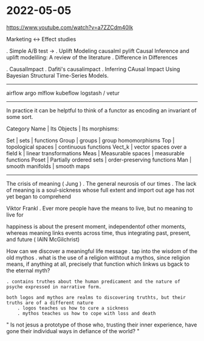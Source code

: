 # 2022-05-05

https://www.youtube.com/watch?v=a7ZZCdm40Ik







Marketing <-> Effect studies

. Simple A/B test
    -> 
. Uplift Modeling
    causalml
    pylift
    Causal Inference and uplift modeliling: A review of the literature
. Difference in Differences

. CausalImpact
    . Dafiti's causalimpact
    . Inferring CAusal Impact Using Bayesian Structural Time-Series Models.


___


airflow
argo 
mlflow
kubeflow
logstash / vetur


___

In practice it can be helptful to think of a functor as encoding an invariant of some sort.

Category Name | Its Objects | Its morphisms:

Set | sets | functions
Group | groups | group homomorphisms
Top | topological spaces | continuous functions
Vect_k | vector spaces over a field k | linear transformations
Meas | Measurable spaces | measurable functions
Poset | Partially ordered sets | order-preserving functions
Man | smooth manifolds | smooth maps


___

The crisis of meaning (  Jung )
    . The general neurosis of our times
    . The lack of meaning is a soul-sickness whose full extent and import out age has not yet began to comprehend 

 
 Viktor Frankl
    . Ever more people have the means to live, but no meaning to live for

happiness is about the present moment, independentof other moments, whereas meaning links events across time, thus integrating past, present, and future ( IAIN McGilchrist)


How can we discover a meaningful life message
    . tap into the wisdom  of the old mythos
    . what is the use of a religion withtout a mythos, since religion means, if anything at all, precisely that function which linkws us bgack to the eternal myth?
    
    . contains truthes about the human predicament and the nature of psyche expressed in narrative form. 

    both logos and mythos are realms to discovering truthts, but their truths are of a different nature
        . logos teaches us how to cure a sickness
        . mythos teaches us how to cope with loss and death
    
"
Is not jesus a prototype of those who, trusting their inner experience, have gone their individual ways in defiance of the world?
"


